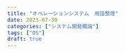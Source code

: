 ```yaml
---
title: "オペレーションシステム　用語整理"
date: 2023-07-30
categories: ["システム開発概論"]
tags: ["OS"]
draft: true
---
```

